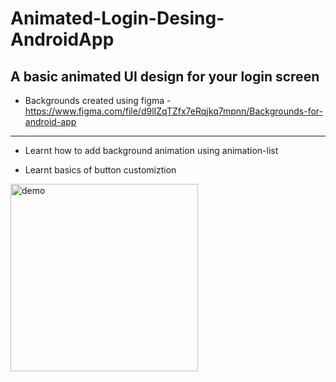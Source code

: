 # Animated-Login-Desing-AndroidApp

## A basic animated UI design for your login screen
- Backgrounds created using figma - https://www.figma.com/file/d9lIZqTZfx7eRqjkq7mpnn/Backgrounds-for-android-app

<hr>

* Learnt how to add background animation using animation-list

* Learnt basics of button customiztion



<img src="app/src/main/res/drawable/demo.gif" alt="demo" width="300">
